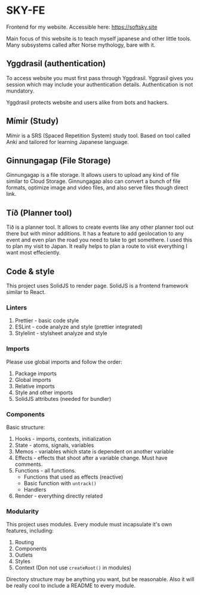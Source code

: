 # SKY-FE
Frontend for my website. Accessible here: https://softsky.site

Main focus of this website is to teach myself japanese and other little tools. Many subsystems called after Norse mythology, bare with it.

## Yggdrasil (authentication)
To access website you must first pass through Yggdrasil. Yggrasil gives you session which may include your authentication details. Authentication is not mundatory.

Yggdrasil protects website and users alike from bots and hackers.

## Mímir (Study)
Mímir is a SRS (Spaced Repetition System) study tool. Based on tool called Anki and tailored for learning Japanese language.

## Ginnungagap (File Storage)
Ginnungagap is a file storage. It allows users to upload any kind of file similar to Cloud Storage. Ginnungagap also can convert a bunch of file formats, optimize image and video files, and also serve files though direct link.

## Tíð (Planner tool)
Tíð is a planner tool. It allows to create events like any other planner tool out there but with minor additions. It has a feature to add geolocation to any event and even plan the road you need to take to get somethere. I used this to plan my visit to Japan. It really helps to plan a route to visit everything I want most effeciently.

## Code & style
This project uses SolidJS to render page. SolidJS is a frontend framework similar to React.

### Linters
1. Prettier - basic code style
2. ESLint - code analyze and style (prettier integrated)
3. Stylelint - stylsheet analyze and style

### Imports
Please use global imports and follow the order:
1. Package imports
2. Global imports
3. Relative imports
4. Style and other imports
5. SolidJS attributes (needed for bundler)

### Components
Basic structure:
1. Hooks - imports, contexts, initialization
2. State - atoms, signals, variables
3. Memos - variables which state is dependent on another variable
4. Effects - effects that shoot after a variable change. Must have comments.
5. Functions - all functions.
   - Functions that used as effects (reactive)
   - Basic function with `untrack()`
   - Handlers
6. Render - everything directly related

### Modularity
This project uses modules. Every module must incapsulate it's own features, including:
1. Routing
2. Components
3. Outlets
4. Styles
5. Context (Don not use `createRoot()` in modules)

Directory structure may be anything you want, but be reasonable. Also it will be really cool to include a README to every module.